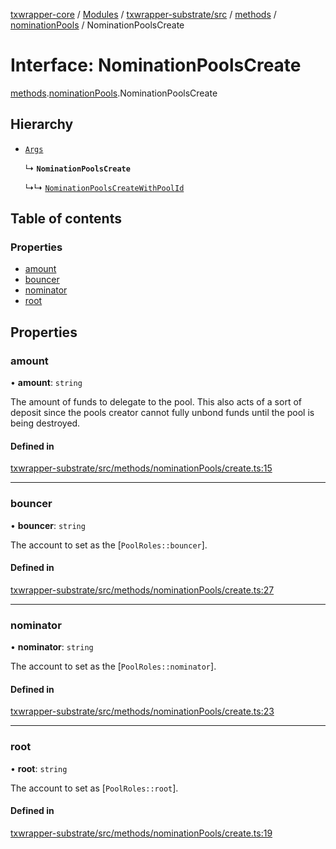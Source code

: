[txwrapper-core](../README.md) / [Modules](../modules.md) / [txwrapper-substrate/src](../modules/txwrapper_substrate_src.md) / [methods](../modules/txwrapper_substrate_src.methods.md) / [nominationPools](../modules/txwrapper_substrate_src.methods.nominationPools.md) / NominationPoolsCreate

# Interface: NominationPoolsCreate

[methods](../modules/txwrapper_substrate_src.methods.md).[nominationPools](../modules/txwrapper_substrate_src.methods.nominationPools.md).NominationPoolsCreate

## Hierarchy

- [`Args`](../modules/txwrapper_core_src.md#args)

  ↳ **`NominationPoolsCreate`**

  ↳↳ [`NominationPoolsCreateWithPoolId`](txwrapper_substrate_src.methods.nominationPools.NominationPoolsCreateWithPoolId.md)

## Table of contents

### Properties

- [amount](txwrapper_substrate_src.methods.nominationPools.NominationPoolsCreate.md#amount)
- [bouncer](txwrapper_substrate_src.methods.nominationPools.NominationPoolsCreate.md#bouncer)
- [nominator](txwrapper_substrate_src.methods.nominationPools.NominationPoolsCreate.md#nominator)
- [root](txwrapper_substrate_src.methods.nominationPools.NominationPoolsCreate.md#root)

## Properties

### amount

• **amount**: `string`

The amount of funds to delegate to the pool. This also acts of a sort of
deposit since the pools creator cannot fully unbond funds until the pool is being
destroyed.

#### Defined in

[txwrapper-substrate/src/methods/nominationPools/create.ts:15](https://github.com/paritytech/txwrapper-core/blob/bb9e677/packages/txwrapper-substrate/src/methods/nominationPools/create.ts#L15)

___

### bouncer

• **bouncer**: `string`

The account to set as the [`PoolRoles::bouncer`].

#### Defined in

[txwrapper-substrate/src/methods/nominationPools/create.ts:27](https://github.com/paritytech/txwrapper-core/blob/bb9e677/packages/txwrapper-substrate/src/methods/nominationPools/create.ts#L27)

___

### nominator

• **nominator**: `string`

The account to set as the [`PoolRoles::nominator`].

#### Defined in

[txwrapper-substrate/src/methods/nominationPools/create.ts:23](https://github.com/paritytech/txwrapper-core/blob/bb9e677/packages/txwrapper-substrate/src/methods/nominationPools/create.ts#L23)

___

### root

• **root**: `string`

The account to set as [`PoolRoles::root`].

#### Defined in

[txwrapper-substrate/src/methods/nominationPools/create.ts:19](https://github.com/paritytech/txwrapper-core/blob/bb9e677/packages/txwrapper-substrate/src/methods/nominationPools/create.ts#L19)
